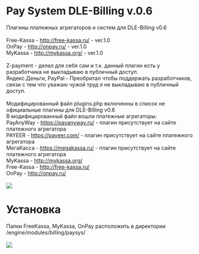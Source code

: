 # Pay System DLE-Billing v.0.6
Плагины платежных агрегаторов и систем для DLE-Billing v0.6<br><br>
Free-Kassa - http://free-kassa.ru/ - ver.1.0<br>
OnPay - http://onpay.ru/ - ver.1.0<br>
MyKassa - http://mykassa.org/ - ver.1.0<br><br>
Z-payment - делал для себя сам и т.к. данный плагин есть у разработчика не выкладываю в публичный доступ.<br>
Яндекс.Деньги, PayPal - Преобритал чтобы поддержать разработчиков, связи с тем что уважаю чужой труд я не выкладываю в публичный доступ.<br><br>
Модифицированный файл plugins.php включенны в список не официальные плагины для DLE-Billing v0.6<br>
В модифицированный файл вошли платежные агрегаторы:<br>
PayAnyWay - https://payanyway.ru/ - плагин присутствует на сайте платежного агрегатора<br>
PAYEER - https://payeer.com/ - плагин присутствует на сайте платежного агрегатора<br>
МегаКасса - https://megakassa.ru/ - плагин присутствует на сайте платежного агрегатора<br>
MyKassa - http://mykassa.org/<br>
Free-Kassa - http://free-kassa.ru/<br>
OnPay - http://onpay.ru/<br><br>
<img src="https://1.downloader.disk.yandex.ru/disk/78ab49eda514c32e1846fbc4510072b9c13aab46e9b02bd737963fdba66489a1/58863fbb/OwXzhE8w4G9nYnlcEyYiTz-DTWE-0Y9w4jVa5f1Mi6OA3hd_bEhQK_Vc0f2SM17FccZ3MutcEyuyUCeRaSZ1jw%3D%3D?uid=0&filename=paysis.png&disposition=inline&hash=&limit=0&content_type=image%2Fpng&fsize=109726&hid=42e2ddae1f72a91e70677062db71e547&media_type=image&tknv=v2&etag=010f61b30deed34eb55ea9b71e961976">
# Установка
Папки FreeKassa, MyKassa, OnPay расположить в директории /engine/modules/billing/paysys/<br><br>
<img src="https://4.downloader.disk.yandex.ru/disk/db11deb43d85a3e8c890ca27a1e7c505971e1a997829864676ccf39f5efb55f4/588645b4/OwXzhE8w4G9nYnlcEyYiT5anBiAckuJphApF9iZVyriEpByD10QDJz-mAxHWFNL2vxSGlzlG5jJ3myhuapsFIA%3D%3D?uid=0&filename=ftpbil.png&disposition=inline&hash=&limit=0&content_type=image%2Fpng&fsize=54615&hid=5e32f62e5fc30ae27b2b1377c57a3593&media_type=image&tknv=v2&etag=8f2bb72e40137edef6545841c3ad345e">
